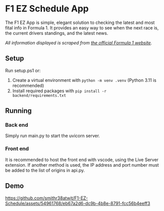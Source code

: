 # F1 EZ Schedule App

The F1 EZ App is simple, elegant solution to checking the latest and most fital info in Formula 1. It provides an easy way to see when the next race is, the current drivers standings, and the latest news.

*All information displayed is scraped from [the official Formula 1 website](https://www.formula1.com/).*

## Setup

Run setup.ps1 or:

1. Create a virtual environment with `python -m venv .venv` (Python 3.11 is recommended)
2. Install required packages with `pip install -r backend/requirements.txt`

## Running

### Back end

Simply run main.py to start the uvicorn server.

### Front end

It is recommended to host the front end with vscode, using the Live Server extension. If another method is used, the IP address and port number must be added to the list of origins in api.py.

## Demo

https://github.com/smithr38atwit/F1-EZ-Schedule/assets/54961768/eb67a2d6-dc9b-4b8e-8791-fcc56b4eeff3
